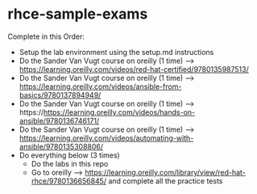 # rhce-sample-exams

Complete in this Order:
-  Setup the lab environment using the setup.md instructions
-  Do the Sander Van Vugt course on oreilly (1 time) --> https://learning.oreilly.com/videos/red-hat-certified/9780135987513/
-  Do the Sander Van Vugt course on oreilly (1 time) --> https://learning.oreilly.com/videos/ansible-from-basics/9780137894949/
-  Do the Sander Van Vugt course on oreilly (1 time) --> https://https://learning.oreilly.com/videos/hands-on-ansible/9780136746171/
-  Do the Sander Van Vugt course on oreilly (1 time) --> https://learning.oreilly.com/videos/automating-with-ansible/9780135308806/
-  Do everything below (3 times)
   - Do the labs in this repo
   - Go to oreilly --> https://learning.oreilly.com/library/view/red-hat-rhce/9780136656845/ and complete all the practice tests
